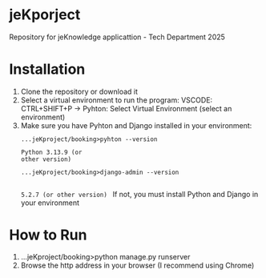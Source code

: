 # jeKporject
Repository for jeKnowledge applicattion - Tech Department 2025

# Installation
1. Clone the repository or download it
2. Select a virtual environment to run the program:
     VSCODE: CTRL+SHIFT+P -> Pyhton: Select Virtual Environment (select an environment)
3. Make sure you have Pyhton and Django installed in your environment:
     <code>
          <p>...jeKproject/booking>pyhton --version
          <p>Python 3.13.9 (or other version)
          <p>...jeKproject/booking>django-admin --version
          <p> 5.2.7 (or other version)
     </code>
   If not, you must install Python and Django in your environment
   
# How to Run
1. ...jeKproject/booking>python manage.py runserver
2. Browse the http address in your browser (I recommend using Chrome)
     
